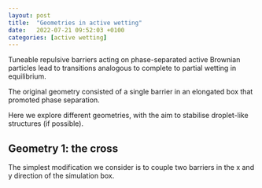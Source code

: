 ```yaml
---
layout: post
title:  "Geometries in active wetting"
date:   2022-07-21 09:52:03 +0100
categories: [active wetting]
---
```


Tuneable repulsive barriers acting on phase-separated active Brownian particles lead to transitions analogous to complete to partial wetting in equilibrium.

The original geometry consisted of a single barrier in an elongated box that promoted phase separation.

Here we explore different geometries, with the aim to stabilise droplet-like structures (if possible).



## Geometry 1: the cross

The simplest modification we consider is to couple two barriers in the x and y direction of the simulation box. 

